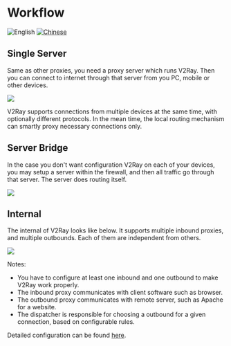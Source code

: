 # Workflow

![English](../resources/englishc.svg) [![Chinese](../resources/chinese.svg)](https://www.v2ray.com/chapter_00/workflow.html)

## Single Server

Same as other proxies, you need a proxy server which runs V2Ray. Then you can connect to internet through that server from you PC, mobile or other devices.

![](../resources/direct.png)

V2Ray supports connections from multiple devices at the same time, with optionally different protocols. In the mean time, the local routing mechanism can smartly proxy necessary connections only.

## Server Bridge

In the case you don't want configuration V2Ray on each of your devices, you may setup a server within the firewall, and then all traffic go through that server. The server does routing itself.

![](../resources/relay.png)

## Internal

The internal of V2Ray looks like below. It supports multiple inbound proxies, and multiple outbounds. Each of them are independent from others.

![](../resources/internal.svg)

Notes:

* You have to configure at least one inbound and one outbound to make V2Ray work properly.
* The inbound proxy communicates with client software such as browser.
* The outbound proxy communicates with remote server, such as Apache for a website.
* The dispatcher is responsible for choosing a outbound for a given connection, based on configurable rules.

Detailed configuration can be found [here](../configuration/overview.md).
